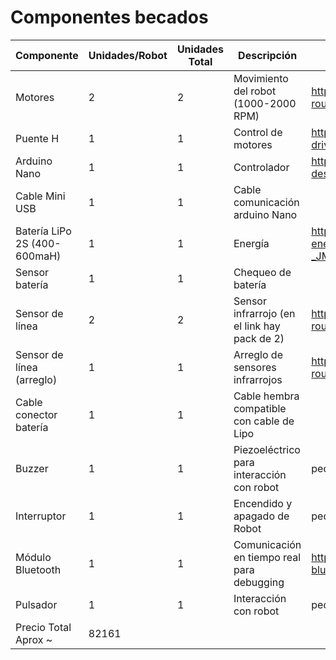 # Componentes becados
| Componente | Unidades/Robot | Unidades Total | Descripción | Link ref | Precio | Total |
|------------------------------|----------------|----------------|----------------------------------------------|-------------------------------------------------------------------------------------------------------------------|--------|-------|
| Motores | 2 | 2 | Movimiento del robot (1000-2000 RPM) | https://www.zambeca.cl/tiendaOficial/index.php?route=product/product&product_id=873 | 15,470 | 30940 |
| Puente H | 1 | 1 | Control de motores | https://www.mcielectronics.cl/en_US/shop/product/motor-driver-1a-dual-tb6612fng-10795 | 6,350 | 6350 |
| Arduino Nano | 1 | 1 | Controlador | http://knightrobotics.cl/categoria/tarjeta-de-desarrollo/producto/arduino-nano-v3-compatible | 3,990 | 3990 |
| Cable Mini USB | 1 | 1 | Cable comunicación arduino Nano |  |  | 0 |
| Batería LiPo 2S (400-600maH) | 1 | 1 | Energía | https://articulo.mercadolibre.cl/MLC-479427807-zop-energia-2s-74v-1200mah-25c-bateria-li-po-rm8189-_JM?quantity=1 | 3,608 | 3608 |
| Sensor batería | 1 | 1 | Chequeo de batería |  |  | 0 |
| Sensor de línea | 2 | 2 | Sensor infrarrojo (en el link hay pack de 2) | https://www.zambeca.cl/tiendaOficial/index.php?route=product/product&path=97_225&product_id=397 | 6,902 | 13804 |
| Sensor de línea (arreglo) | 1 | 1 | Arreglo de sensores infrarrojos | https://www.zambeca.cl/tiendaOficial/index.php?route=product/product&path=97_225&product_id=398 | 9,699 | 9699 |
| Cable conector batería | 1 | 1 | Cable hembra compatible con cable de Lipo |  |  | 0 |
| Buzzer | 1 | 1 | Piezoeléctrico para interacción con robot | pequeño |  | 0 |
| Interruptor | 1 | 1 | Encendido y apagado de Robot | pequeño |  | 0 |
| Módulo Bluetooth | 1 | 1 | Comunicación en tiempo real para debugging | https://www.mcielectronics.cl/en_US/shop/product/modulo-bluetooth-serial-10667 | 13,770 | 13770 |
| Pulsador | 1 | 1 | Interacción con robot | pequeño |  | 0 |
| Precio Total Aprox ~ | 82161 |  |  |  |  |  |
